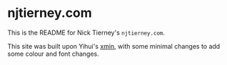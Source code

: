 # njtierney.com

This is the README for Nick Tierney's `njtierney.com`. 

This site was built upon Yihui's [xmin](https://github.com/yihui/hugo-xmin/), with some minimal changes to add some colour and font changes.
